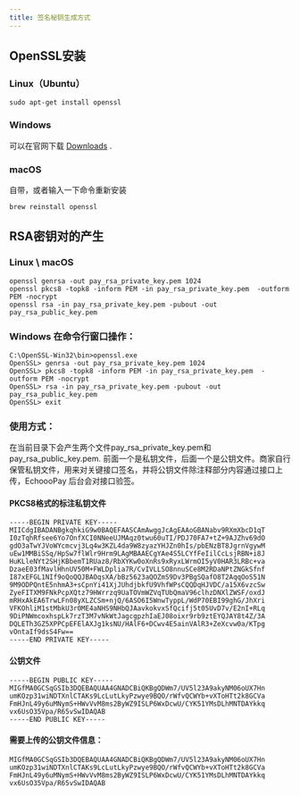 ```yaml
---
title: 签名秘钥生成方式
---
```


## OpenSSL安装
### Linux（Ubuntu）


`sudo apt-get install openssl`  


### Windows

可以在官网下载 [Downloads](https://www.openssl.org/source/) .

### macOS

自带，或者输入一下命令重新安装



```brew reinstall openssl```


## RSA密钥对的产生
### Linux \ macOS


```
openssl genrsa -out pay_rsa_private_key.pem 1024
openssl pkcs8 -topk8 -inform PEM -in pay_rsa_private_key.pem  -outform PEM -nocrypt
openssl rsa -in pay_rsa_private_key.pem -pubout -out  pay_rsa_public_key.pem
```

### Windows 在命令行窗口操作：


```
C:\OpenSSL-Win32\bin>openssl.exe
OpenSSL> genrsa -out pay_rsa_private_key.pem 1024
OpenSSL> pkcs8 -topk8 -inform PEM -in pay_rsa_private_key.pem  -outform PEM -nocrypt
OpenSSL> rsa -in pay_rsa_private_key.pem -pubout -out  pay_rsa_public_key.pem
OpenSSL> exit
```


### 使用方式：

在当前目录下会产生两个文件pay_rsa_private_key.pem和 pay_rsa_public_key.pem. 前面一个是私钥文件，后面一个是公钥文件。商家自行保管私钥文件，用来对关键接口签名，并将公钥文件除注释部分内容通过接口上传，EchoooPay 后台会对接口验签。

#### PKCS8格式的标注私钥文件


```
-----BEGIN PRIVATE KEY-----
MIICdgIBADANBgkqhkiG9w0BAQEFAASCAmAwggJcAgEAAoGBANabv9RXmXbcD1qT
I0zTqhRfsee6Yo7OnfXCI0NNeeUJMAqz0twu60uTI/PDJ70FA7+tZ+9AJZhv69dO
gdO3aTwYJVoWYcmcvj3Lq4w3KZL4da9W8zyazYHJZn0hIs/pbENzBT8JgrnVgywM
uEw1MMBiSSq/HpSw7flWlr9Hrm9LAgMBAAECgYAe4S5LCYfFeIilCcLsjRBN+i8J
HuKLleNYt2SHjKBbemT1RUaz8/RbXYKw0oXnRs9xRyxLWrmOI5yV0HAR3LRBc+va
DzaeE03fMavlHhnUV50M+FWLDplia7R/CvIVLLSO8nnuSCe8M2RDaNPtZNGkSfnf
I87xEFGL1NIf9oQoQQJBAOqsXA/bBz5623aQOZmS9Dv3PBgSQafO8T2AqqOoS51N
9M9ODPQntE5nhmA3+sCpnYi41XjJUhdjbkfU9VhfWPsCQQDqHJVDC/a15X6vzcSw
ZyeFITXM9FNkPcpXQtz79HWrrzq9UaTOVmWZVqTUbQmaV96clhzDNXlZWSF/oxdJ
mRHxAkEA6TrwLFn08yXLZCSm+njQ/6ASO6I5WnwTyppL/WdP70EBI99ghG/JhXri
VFKOhliM1stMbkU3r0ME4aNHS9NHbQJAavkokvxSfQcifj5t05UvD7v/E2nI+RLq
9DiPNWmcoxhspLk7rzT3M7vNkWtJagcgpzhIaEJ08oixr9rb9ztEYQJAY8t4Z/3A
DQLETh3GZ5XPPCpEFElAXJg1ksNU/HAlF6+DCwv4E5ainVAlR3+ZeXcvw0a/KTpg
vOntaIf9dsS4Fw==
-----END PRIVATE KEY-----
```

#### 公钥文件


```
-----BEGIN PUBLIC KEY-----
MIGfMA0GCSqGSIb3DQEBAQUAA4GNADCBiQKBgQDWm7/UV5l23A9akyNM06oUX7Hn
umKOzp31wiNDTXnlCTAKs9LcLutLkyPzwye9BQO/rWfvQCWYb+vXToHTt2k8GCVa
FmHJnL49y6uMNymS+HWvVvM8ms2ByWZ9ISLP6WxDcwU/CYK51YMsDLhMNTDAYkkq
vx6UsO35Vpa/R65vSwIDAQAB
-----END PUBLIC KEY-----
```


#### 需要上传的公钥文件信息：


```
MIGfMA0GCSqGSIb3DQEBAQUAA4GNADCBiQKBgQDWm7/UV5l23A9akyNM06oUX7Hn
umKOzp31wiNDTXnlCTAKs9LcLutLkyPzwye9BQO/rWfvQCWYb+vXToHTt2k8GCVa
FmHJnL49y6uMNymS+HWvVvM8ms2ByWZ9ISLP6WxDcwU/CYK51YMsDLhMNTDAYkkq
vx6UsO35Vpa/R65vSwIDAQAB
```